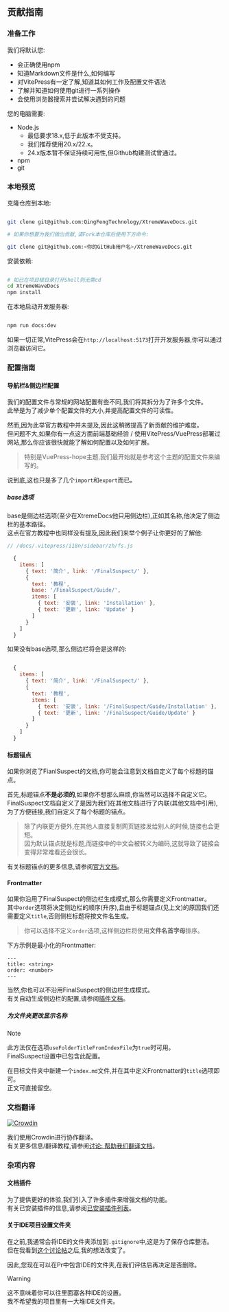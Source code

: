 ## 贡献指南

### 准备工作

我们将默认您:

- 会正确使用npm
- 知道Markdown文件是什么,如何编写
- 对VitePress有一定了解,知道其如何工作及配置文件语法
- 了解并知道如何使用git进行一系列操作
- 会使用浏览器搜索并尝试解决遇到的问题

您的电脑需要:

- Node.js
  - 最低要求18.x,低于此版本不受支持。
  - 我们推荐使用20.x/22.x。
  - 24.x版本暂不保证持续可用性,但Github构建测试曾通过。
- npm
- git

### 本地预览

克隆仓库到本地:

```bash

git clone git@github.com:QingFengTechnology/XtremeWaveDocs.git

# 如果你想要为我们做出贡献,请Fork本仓库后使用下方命令:

git clone git@github.com:<你的GitHub用户名>/XtremeWaveDocs.git

```

安装依赖:

```bash

# 如已在项目根目录打开Shell则无需cd
cd XtremeWaveDocs
npm install

```

在本地启动开发服务器:

```bash

npm run docs:dev

```

如果一切正常,VitePress会在`http://localhost:5173`打开开发服务器,你可以通过浏览器访问它。

### 配置指南

#### 导航栏&侧边栏配置

我们的配置文件与常规的网站配置有些不同,我们将其拆分为了许多个文件。\
此举是为了减少单个配置文件的大小,并提高配置文件的可读性。

然而,因为此举官方教程中并未提及,因此这稍微提高了新贡献的维护难度。\
但问题不大,如果你有一点这方面前端基础经验 / 使用VitePress/VuePress部署过网站,那么你应该很快就能了解如何配置以及如何扩展。
> 特别是VuePress-hope主题,我们最开始就是参考这个主题的配置文件来编写的。

说到底,这也只是多了几个`import`和`export`而已。

##### base选项

base是侧边栏选项(至少在XtremeDocs他只用侧边栏),正如其名称,他决定了侧边栏的基本路径。\
这点在官方教程中也同样没有提及,因此我们来举个例子让你更好的了解他:

```js
// /docs/.vitepress/i18n/sidebar/zh/fs.js

  {
    items: [
      { text: '简介', link: '/FinalSuspect/' },
      {
        text: '教程',
        base: '/FinalSuspect/Guide/',
        items: [
          { text: '安装', link: 'Installation' },
          { text: '更新', link: 'Update' }
        ]
      }
    ]
  }

```

如果没有base选项,那么侧边栏将会是这样的:

```js

  {
    items: [
      { text: '简介', link: '/FinalSuspect/' },
      {
        text: '教程',
        items: [
          { text: '安装', link: '/FinalSuspect/Guide/Installation' },
          { text: '更新', link: '/FinalSuspect/Guide/Update' }
        ]
      }
    ]
  }

```

#### 标题锚点

如果你浏览了FianlSuspect的文档,你可能会注意到文档自定义了每个标题的锚点。

首先,标题锚点**不是必须的**,如果你不想那么麻烦,你当然可以选择不自定义它。\
FinalSuspect文档自定义了是因为我们在其他文档进行了内联(其他文档中引用),为了方便链接,我们自定义了每个标题的锚点。
> 除了内联更方便外,在其他人直接复制网页链接发给别人的时候,链接也会更短。\
> 因为默认锚点就是标题,而链接中的中文会被转义为编码,这就导致了链接会变得非常难看还会很长。

有关标题锚点的更多信息,请参阅[官方文档](https://vitepress.dev/zh/guide/markdown#header-anchors)。

#### Frontmatter

如果你沿用了FinalSuspect的侧边栏生成模式,那么你需要定义Frontmatter。\
其中`order`选项将决定侧边栏的顺序(升序),且由于标题锚点(见上文)的原因我们还需要定义`title`,否则侧栏标题将按文件名生成。
> 你可以选择不定义`order`选项,这样侧边栏将使用**文件名首字母**排序。

下方示例是最小化的Frontmatter:

```text
---
title: <string>
order: <number>
---
```

当然,你也可以不沿用FinalSuspect的侧边栏生成模式。\
有关自动生成侧边栏的配置,请参阅[插件文档](https://vitepress-sidebar.cdget.com/zhHans/guide/options)。

##### 为文件夹更改显示名称

> [!Note]
> 此方法仅在选项`useFolderTitleFromIndexFile`为`true`时可用。\
> FinalSuspect设置中已包含此配置。

在目标文件夹中新建一个`index.md`文件,并在其中定义Frontmatter的`title`选项即可。\
正文可直接留空。

### 文档翻译

[![Crowdin](https://badges.crowdin.net/xtremedocs/localized.svg)](https://crowdin.com/project/xtremedocs)

我们使用Crowdin进行协作翻译。\
有关更多信息/翻译教程,请参阅[讨论: 帮助我们翻译文档](https://github.com/QingFengTechnology/XtremeWaveDocs/discussions/14)。

### 杂项内容

#### 文档插件

为了提供更好的体验,我们引入了许多插件来增强文档的功能。\
有关已安装插件的信息,请参阅[已安装插件列表](dependencies.md)。

#### 关于IDE项目设置文件夹

在之前,我通常会将IDE的文件夹添加到`.gitignore`中,这是为了保存仓库整洁。\
但在我看到[这个讨论帖](https://github.com/vuejs/vitepress/discussions/4466)之后,我的想法改变了。

因此,您现在可以在Pr中包含IDE的文件夹,在我们评估后再决定是否删除。

> [!Warning]
> 这不意味着你可以往里面塞各种IDE的设置。\
> 我不希望我的项目里有一大堆IDE文件夹。